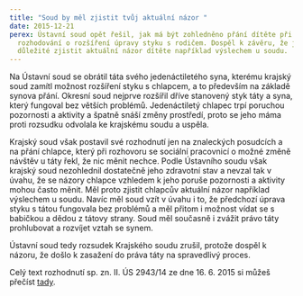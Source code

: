 ```yaml
---
title: "Soud by měl zjistit tvůj aktuální názor "
date: 2015-12-21
perex: Ústavní soud opět řešil, jak má být zohledněno přání dítěte při
  rozhodování o rozšíření úpravy styku s rodičem. Dospěl k závěru, že je
  důležité zjistit aktuální názor dítěte například výslechem u soudu.
---
```

Na Ústavní soud se obrátil
táta svého jedenáctiletého syna, kterému krajský soud zamítl možnost rozšíření styku
s chlapcem, a to především na základě synova přání. Okresní soud nejprve rozšířil
dříve stanovený styk táty a syna, který fungoval bez větších problémů. Jedenáctiletý
chlapec trpí poruchou pozornosti a aktivity a špatně snáší změny prostředí, proto
se jeho máma proti rozsudku odvolala ke krajskému soudu a uspěla.

Krajský soud však postavil
své rozhodnutí jen na znaleckých posudcích a na přání chlapce, který při
rozhovoru se sociální pracovnicí o možné změně návštěv u táty řekl, že nic
měnit nechce. Podle Ústavního soudu však krajský soud nezohlednil dostatečně
jeho zdravotní stav a nevzal tak v úvahu, že se názory chlapce vzhledem
k jeho poruše pozornosti a aktivity mohou často měnit. Měl proto zjistit
chlapcův aktuální názor například výslechem u soudu.  Navíc měl soud vzít v úvahu i to, že
předchozí úprava styku s tátou fungovala bez problémů a měl přitom i
možnost vídat se s babičkou a dědou z tátovy strany. Soud měl
současně i zvážit právo táty prohlubovat a rozvíjet vztah se synem.

Ústavní soud tedy rozsudek
Krajského soudu zrušil, protože dospěl k názoru, že došlo k zasažení
do práva táty na spravedlivý proces.

Celý text rozhodnutí sp.
zn. II. ÚS 2943/14 ze dne 16. 6. 2015 si můžeš přečíst [tady](http://nalus.usoud.cz/Search/GetText.aspx?sz=2-2943-14).